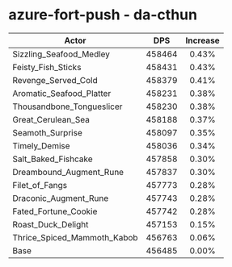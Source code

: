 # azure-fort-push - da-cthun
| Actor | DPS | Increase |
|---|:---:|:---:|
|Sizzling_Seafood_Medley|458464|0.43%|
|Feisty_Fish_Sticks|458431|0.43%|
|Revenge_Served_Cold|458379|0.41%|
|Aromatic_Seafood_Platter|458231|0.38%|
|Thousandbone_Tongueslicer|458230|0.38%|
|Great_Cerulean_Sea|458188|0.37%|
|Seamoth_Surprise|458097|0.35%|
|Timely_Demise|458036|0.34%|
|Salt_Baked_Fishcake|457858|0.30%|
|Dreambound_Augment_Rune|457837|0.30%|
|Filet_of_Fangs|457773|0.28%|
|Draconic_Augment_Rune|457743|0.28%|
|Fated_Fortune_Cookie|457742|0.28%|
|Roast_Duck_Delight|457153|0.15%|
|Thrice_Spiced_Mammoth_Kabob|456763|0.06%|
|Base|456485|0.00%|
